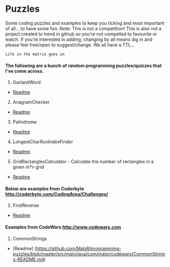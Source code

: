 # Puzzles

Some coding puzzles and examples to keep you ticking and most important of all... to have
some fun. Note: This is not a competition! This is also not a project created to trend in github so 
you're not compelled to favourite or watch. If you're interested in adding, changing by all means dig in and please feel free/open to suggest/change. We all have a TTL...

`Life in the matrix goes on`

#### The following are a bunch of random programming puzzles/quizzes that I've come across. 
1. GarlandWord
 * [Readme](https://github.com/MalsR/programming-puzzles/blob/master/src/main/java/com/malsr/random/GarlandWord-README.md#description)
2. AnagramChecker
 * [Readme](https://github.com/MalsR/programming-puzzles/blob/master/src/main/java/com/malsr/random/AnagramChecker-README.md#description)
3. Palindrome
 * [Readme](https://github.com/MalsR/programming-puzzles/blob/master/src/main/java/com/malsr/random/Palindrome-README.md#description)
4. LongestCharRunIndexFinder
 * [Readme](https://github.com/MalsR/programming-puzzles/blob/master/src/main/java/com/malsr/random/LongestCharRunIndexFinder-README.md#description)
5. GridRectanglesCalculator - Calculate the number of rectangles in a given m*n grid
 * [Readme](https://github.com/MalsR/programming-puzzles/blob/master/src/main/java/com/malsr/random/GridRectanglesCalculator-README.md)
 
#### Below are examples from Coderbyte http://coderbyte.com/CodingArea/Challenges/ 
1. FirstReverse
 * [Readme](https://github.com/MalsR/programming-puzzles/blob/master/src/main/java/com/malsr/coderbyte/FirstReverse-README.md)

#### Examples from CodeWars http://www.codewars.com
1. CommonStrings
 * [Readme] (https://github.com/MalsR/programming-puzzles/blob/master/src/main/java/com/malsr/codewars/CommonStrings-README.md)

